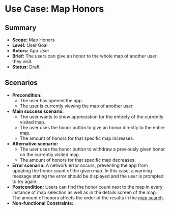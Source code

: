 # Use Case: Map Honors

## Summary

- **Scope:** Map Honors
- **Level:** User Goal
- **Actors:** App User
- **Brief:** The users can give an honor to the whole map of another user they visit.
- **Status:** Draft

## Scenarios

- **Precondition:**
  - The user has opened the app.
  - The user is currently viewing the map of another user.
- **Main success scenario:**
  - The user wants to show appreciation for the entirety of the currently visited map.
  - The user uses the honor button to give an honor directly to the entire map.
  - The amount of honors for that specific map increases.
- **Alternative scenario:**
  - The user uses the honor button to withdraw a previously given honor on the currently visited map.
  - The amount of honors for that specific map decreases.
- **Error scenario:**
  A network error occurs, preventing the app from updating the honor count of the given map.
  In this case, a warning message stating the error should be displayed and the user is prompted to try again.
- **Postcondition:**
  Users can find the honor count next to the map in every instance of map selection as well as in the details screen of the map.
  The amount of honors affects the order of the results in the [map search](map_search.md).
- **Non-functional Constraints:**
